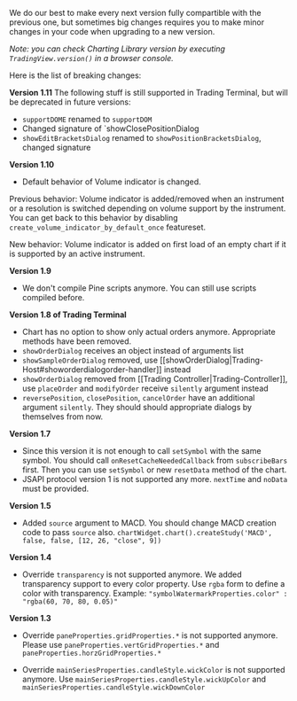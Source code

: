 We do our best to make every next version fully compartible with the previous one, but sometimes big changes requires you to make minor changes in your code when upgrading to a new version.

_Note: you can check Charting Library version by executing `TradingView.version()` in a browser console._

Here is the list of breaking changes:

**Version 1.11**
The following stuff is still supported in Trading Terminal, but will be deprecated in future versions:
- `supportDOME` renamed to `supportDOM`
- Changed signature of `showClosePositionDialog
- `showEditBracketsDialog` renamed to `showPositionBracketsDialog`, changed signature


**Version 1.10**
- Default behavior of Volume indicator is changed.

Previous behavior: Volume indicator is added/removed when an instrument or a resolution is switched depending on volume support by the instrument. You can get back to this behavior by disabling `create_volume_indicator_by_default_once` featureset.

New behavior: Volume indicator is added on first load of an empty chart if it is supported by an active instrument.

**Version 1.9**
- We don't compile Pine scripts anymore. You can still use scripts compiled before.

**Version 1.8 of Trading Terminal**
-  Chart has no option to show only actual orders anymore. Appropriate methods have been removed.
- `showOrderDialog` receives an object instead of arguments list
- `showSampleOrderDialog` removed, use [[showOrderDialog|Trading-Host#showorderdialogorder-handler]] instead
- `showOrderDialog` removed from [[Trading Controller|Trading-Controller]], use `placeOrder` and `modifyOrder` receive `silently` argument instead
- `reversePosition`, `closePosition`, `cancelOrder` have an additional argument `silently`. They should should appropriate dialogs by themselves from now.

**Version 1.7**

- Since this version it is not enough to call `setSymbol` with the same symbol. You should call `onResetCacheNeededCallback` from `subscribeBars` first. Then you can use `setSymbol` or new `resetData` method of the chart.
- JSAPI protocol version 1 is not supported any more. `nextTime` and `noData` must be provided.

**Version 1.5**

* Added `source` argument to MACD. You should change MACD creation code to pass `source` also.
`chartWidget.chart().createStudy('MACD', false, false, [12, 26, "close", 9])`

**Version 1.4**

* Override `transparency` is not supported anymore. We added transparency support to every color property. Use `rgba` form to define a color with transparency. Example: 
`"symbolWatermarkProperties.color" : "rgba(60, 70, 80, 0.05)"`

**Version 1.3**

* Override `paneProperties.gridProperties.*` is not supported anymore. 
Please use `paneProperties.vertGridProperties.*` and `paneProperties.horzGridProperties.*`

* Override `mainSeriesProperties.candleStyle.wickColor` is not supported anymore.
Use `mainSeriesProperties.candleStyle.wickUpColor` and `mainSeriesProperties.candleStyle.wickDownColor`
